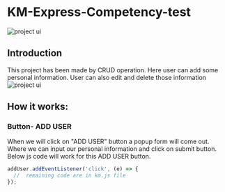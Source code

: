 # KM-Express-Competency-test

![project ui](images/ui.JPG 'project ui')

## Introduction

This project has been made by CRUD operation. Here user can add some personal information. User can also edit and delete those information
![project ui](images/submit-form 'project ui')
## How it works:

### Button- ADD USER

When we will click on "ADD USER" button a popup form will come out. Where we can input our personal information and click on submit button. Below js code will work for this ADD USER button.

```javascript
addUser.addEventListener('click', (e) => {
  //  remaining code are in km.js file
});
```
